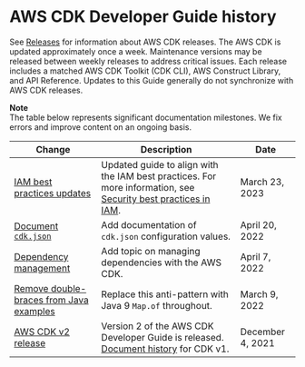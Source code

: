 # AWS CDK Developer Guide history<a name="doc-history"></a>

See [Releases](https://github.com/awslabs/aws-cdk/releases) for information about AWS CDK releases\. The AWS CDK is updated approximately once a week\. Maintenance versions may be released between weekly releases to address critical issues\. Each release includes a matched AWS CDK Toolkit \(CDK CLI\), AWS Construct Library, and API Reference\. Updates to this Guide generally do not synchronize with AWS CDK releases\.

**Note**  
The table below represents significant documentation milestones\. We fix errors and improve content on an ongoing basis\.

| Change | Description | Date | 
| --- |--- |--- |
| [IAM best practices updates](#doc-history) | Updated guide to align with the IAM best practices\. For more information, see [Security best practices in IAM](https://docs.aws.amazon.com/IAM/latest/UserGuide/best-practices.html)\. | March 23, 2023 | 
| [Document `cdk.json`](#doc-history) | Add documentation of `cdk.json` configuration values\. | April 20, 2022 | 
| [Dependency management](#doc-history) | Add topic on managing dependencies with the AWS CDK\. | April 7, 2022 | 
| [Remove double\-braces from Java examples](#doc-history) | Replace this anti\-pattern with Java 9 `Map.of` throughout\. | March 9, 2022 | 
| [AWS CDK v2 release](#doc-history) | Version 2 of the AWS CDK Developer Guide is released\. [Document history](../../v1/guide/doc-history.html) for CDK v1\. | December 4, 2021 | 